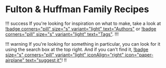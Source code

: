# Fulton & Huffman Family Recipes

!!! success
If you're looking for inspiration on what to make, take a look at [!badge
corners="pill" size="s" variant="light" text="Authors"](./categories) or [!badge
corners="pill" size="s" variant="light" text="Tags"](./tags).
!!!

!!! warning
If you're looking for something in particular, you can look for it using the search box at the top right. And if you can't find it, [!badge size="s" corners="pill"
variant="light" iconAlign="right" icon="paper-airplane" text="suggest it"](https://github.com/bafulton/recipes/issues/new?assignees=&labels=recipe&template=recipe-request.md&title=%5BRECIPE%5D)!
!!
